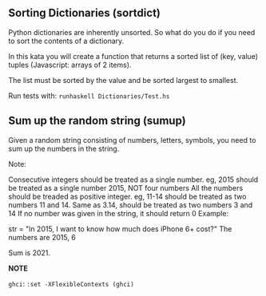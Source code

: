 Sorting Dictionaries (sortdict)
-------------------------------

Python dictionaries are inherently unsorted. So what do you do if you need to sort the contents of a dictionary.

In this kata you will create a function that returns a sorted list of (key, value) tuples (Javascript: arrays of 2 items).

The list must be sorted by the value and be sorted largest to smallest.

Run tests with: `runhaskell Dictionaries/Test.hs`

Sum up the random string (sumup)
--------------------------------

Given a random string consisting of numbers, letters, symbols, you need to sum up the numbers in the string.

Note:

Consecutive integers should be treated as a single number. eg, 2015 should be treated as a single number 2015, NOT four numbers
All the numbers should be treaded as positive integer. eg, 11-14 should be treated as two numbers 11 and 14. Same as 3.14, should be treated as two numbers 3 and 14
If no number was given in the string, it should return 0
Example:

str = "In 2015, I want to know how much does iPhone 6+ cost?"
The numbers are 2015, 6

Sum is 2021.

**NOTE**

`ghci`: `:set -XFlexibleContexts (ghci)`
